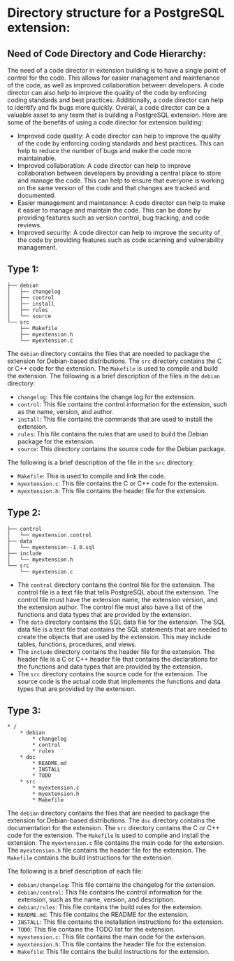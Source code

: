 # Directory structure for a PostgreSQL extension:
## Need of Code Directory and Code Hierarchy: 

The need of a code director in extension building is to have a single point of control for the code. This allows for easier management and maintenance of the code, as well as improved collaboration between developers.
A code director can also help to improve the quality of the code by enforcing coding standards and best practices. Additionally, a code director can help to identify and fix bugs more quickly.
Overall, a code director can be a valuable asset to any team that is building a PostgreSQL extension.
Here are some of the benefits of using a code director for extension building:

-   Improved code quality: A code director can help to improve the quality of the code by enforcing coding standards and best practices. This can help to reduce the number of bugs and make the code more maintainable.
-   Improved collaboration: A code director can help to improve collaboration between developers by providing a central place to store and manage the code. This can help to ensure that everyone is working on the same version of the code and that changes are tracked and documented.
-   Easier management and maintenance: A code director can help to make it easier to manage and maintain the code. This can be done by providing features such as version control, bug tracking, and code reviews.
-   Improved security: A code director can help to improve the security of the code by providing features such as code scanning and vulnerability management.

## Type 1:
```
├── debian
│   ├── changelog
│   ├── control
│   ├── install
│   ├── rules
│   └── source
└── src
    ├── Makefile
    ├── myextension.h
    └── myextension.c
```

The `debian` directory contains the files that are needed to package the extension for Debian-based distributions. The `src` directory contains the C or C++ code for the extension. The `Makefile` is used to compile and build the extension.
The following is a brief description of the files in the `debian` directory:

-   `changelog`: This file contains the change log for the extension.
-   `control`: This file contains the control information for the extension, such as the name, version, and author.
-   `install`: This file contains the commands that are used to install the extension.
-   `rules`: This file contains the rules that are used to build the Debian package for the extension.
-   `source`: This directory contains the source code for the Debian package.

The following is a brief description of the file in the `src` directory:

-   `Makefile`: This is used to compile and link the code.
-   `myextension.c`: This file contains the C or C++ code for the extension.
-   `myextension.h`: This file contains the header file for the extension.

## Type 2:
```
├── control
│   └── myextension.control
├── data
│   └── myextension--1.0.sql
├── include
│   └── myextension.h
└── src
    └── myextension.c
```

- The `control` directory contains the control file for the extension. The control file is a text file that tells PostgreSQL about the extension. The control file must have the extension name, the extension version, and the extension author. The control file must also have a list of the functions and data types that are provided by the extension.
- The `data` directory contains the SQL data file for the extension. The SQL data file is a text file that contains the SQL statements that are needed to create the objects that are used by the extension. This may include tables, functions, procedures, and views.
- The `include` directory contains the header file for the extension. The header file is a C or C++ header file that contains the declarations for the functions and data types that are provided by the extension.
- The `src` directory contains the source code for the extension. The source code is the actual code that implements the functions and data types that are provided by the extension.

## Type 3:
```
* /
    * debian
        * changelog
        * control
        * rules
    * doc
        * README.md
        * INSTALL
        * TODO
    * src
        * myextension.c
        * myextension.h
        * Makefile
```

The `debian` directory contains the files that are needed to package the extension for Debian-based distributions. The `doc` directory contains the documentation for the extension. The `src` directory contains the C or C++ code for the extension. The `Makefile` is used to compile and install the extension.
The `myextension.c` file contains the main code for the extension. The `myextension.h` file contains the header file for the extension. The `Makefile` contains the build instructions for the extension.

The following is a brief description of each file:

-   `debian/changelog`: This file contains the changelog for the extension.
-   `debian/control`: This file contains the control information for the extension, such as the name, version, and description.
-   `debian/rules`: This file contains the build rules for the extension.
-   `README.md`: This file contains the README for the extension.
-   `INSTALL`: This file contains the installation instructions for the extension.
-   `TODO`: This file contains the TODO list for the extension.
-   `myextension.c`: This file contains the main code for the extension.
-   `myextension.h`: This file contains the header file for the extension.
-   `Makefile`: This file contains the build instructions for the extension.


